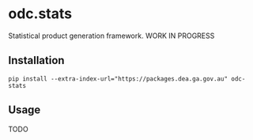 odc.stats
=========

Statistical product generation framework.
WORK IN PROGRESS

Installation
------------

```
pip install --extra-index-url="https://packages.dea.ga.gov.au" odc-stats
```

Usage
-----

TODO
